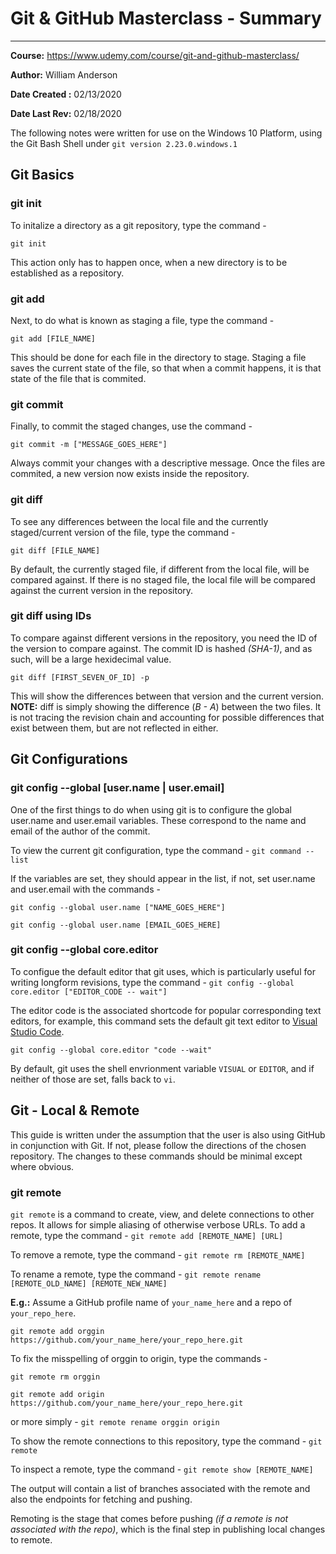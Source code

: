 # Git & GitHub Masterclass - Summary
---
**Course:** https://www.udemy.com/course/git-and-github-masterclass/

**Author:** William Anderson

**Date Created :** 02/13/2020

**Date Last Rev:** 02/18/2020 

The following notes were written for use on the Windows 10 Platform, using the Git Bash Shell under `git version 2.23.0.windows.1`

## Git Basics
### git init
To initalize a directory as a git repository, type the command -

 `git init`

 This action only has to happen once, when a new directory is to be established as a repository.

### git add
Next, to do what is known as staging a file, type the command -

`git add [FILE_NAME]`

This should be done for each file in the directory to stage. Staging a file saves the current state of the file, so that when a commit happens, it is that state of the file that is commited.

### git commit
Finally, to commit the staged changes, use the command -

`git commit -m ["MESSAGE_GOES_HERE"]`

Always commit your changes with a descriptive message.
Once the files are commited, a new version now exists inside the repository.

### git diff
To see any differences between the local file and the currently staged/current version of the file, type the command - 

`git diff [FILE_NAME]`

By default, the currently staged file, if different from the local file, will be compared against. If there is no staged file, the local file will be compared against the current version in the repository. 

### git diff using IDs
To compare against different versions in the repository, you need the ID of the version to compare against. The commit ID is hashed *(SHA-1)*, and as such, will be a large hexidecimal value. 

`git diff [FIRST_SEVEN_OF_ID] -p`

This will show the differences between that version and the current version. 
**NOTE:** 
diff is simply showing the difference (*B - A*) between the two files. It is not tracing the revision chain and accounting for possible differences that exist between them, but are not reflected in either.

## Git Configurations
### git config --global [user<span></span>.name | user.email]
One of the first things to do when using git is to configure the global user<span></span>.name and user.email variables. These correspond to the name and email of the author of the commit.

To view the current git configuration, type the command - `git command --list`

If the variables are set, they should appear in the list, if not, set user<span></span>.name and user.email with the commands -

`git config --global user.name ["NAME_GOES_HERE"]`

`git config --global user.name [EMAIL_GOES_HERE]`

### git config --global core.editor
To configue the default editor that git uses, which is particularly useful for writing longform revisions, type the command - `git config --global core.editor ["EDITOR_CODE -- wait"]`

The editor code is the associated shortcode for popular corresponding text editors, for example, this command sets the default git text editor to [Visual Studio Code](https://code.visualstudio.com/).

`git config --global core.editor "code --wait"`

By default, git uses the shell envrionment variable `VISUAL` or `EDITOR`, and if neither of those are set, falls back to `vi`.

## Git - Local & Remote
This guide is written under the assumption that the user is also using GitHub in conjunction with Git. If not, please follow the directions of the chosen repository. The changes to these commands should be minimal except where obvious.


### git remote
`git remote` is a command to create, view, and delete connections to other repos. It allows for simple aliasing of otherwise verbose URLs. To add a remote, type the command - `git remote add [REMOTE_NAME] [URL]`

To remove a remote, type the command - `git remote rm [REMOTE_NAME]`

To rename a remote, type the command - `git remote rename [REMOTE_OLD_NAME] [REMOTE_NEW_NAME]`

**E.g.:**
Assume a GitHub profile name of  `your_name_here` and a repo of `your_repo_here`.

`git remote add orggin https://github.com/your_name_here/your_repo_here.git`

To fix the misspelling of orggin to origin, type the commands -

`git remote rm orggin`

`git remote add origin https://github.com/your_name_here/your_repo_here.git`

or more simply - `git remote rename orggin origin`

To show the remote connections to this repository, type the command - `git remote`

To inspect a remote, type the command - `git remote show [REMOTE_NAME]`

The output will contain a list of branches associated with the remote and also the endpoints for fetching and pushing.

Remoting is the stage that comes before pushing *(if a remote is not associated with the repo)*, which is the final step in publishing local changes to remote.
